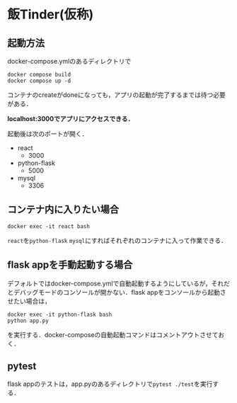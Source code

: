 # 飯Tinder(仮称)
## 起動方法
docker-compose.ymlのあるディレクトリで

```
docker compose build
docker compose up -d
```
コンテナのcreateがdoneになっても，アプリの起動が完了するまでは待つ必要がある．

**localhost:3000でアプリにアクセスできる．**

起動後は次のポートが開く．
- react 
  - 3000
- python-flask
  - 5000
- mysql
  - 3306

## コンテナ内に入りたい場合
```
docker exec -it react bash
```
`react`を`python-flask` `mysql`にすればそれぞれのコンテナに入って作業できる．

## flask appを手動起動する場合
デフォルトではdocker-compose.ymlで自動起動するようにしているが，それだとデバッグモードのコンソールが開かない．flask appをコンソールから起動させたい場合は，

```
docker exec -it python-flask bash
python app.py
```
を実行する．docker-composeの自動起動コマンドはコメントアウトさせておく．

## pytest
flask appのテストは，app.pyのあるディレクトリで`pytest ./test`を実行する．
